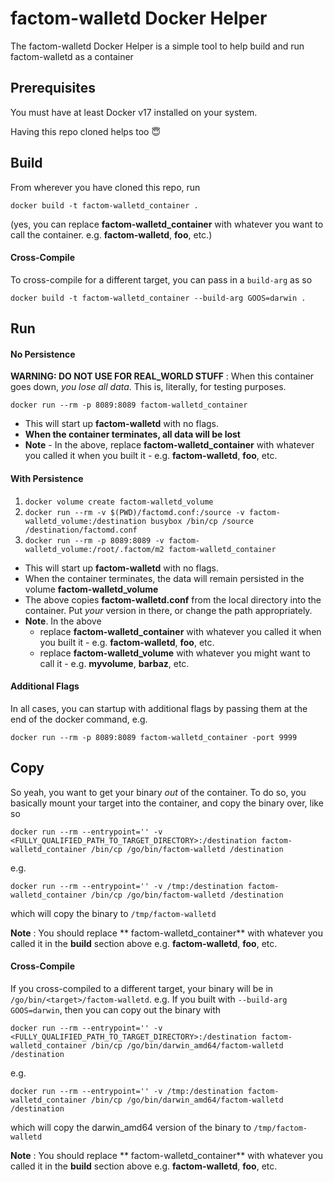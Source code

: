 # factom-walletd Docker Helper

The factom-walletd Docker Helper is a simple tool to help build and run factom-walletd as a container

## Prerequisites

You must have at least Docker v17 installed on your system.

Having this repo cloned helps too 😇

## Build
From wherever you have cloned this repo, run

`docker build -t factom-walletd_container .`

(yes, you can replace **factom-walletd_container** with whatever you want to call the container.  e.g. **factom-walletd**, **foo**, etc.)

#### Cross-Compile
To cross-compile for a different target, you can pass in a `build-arg` as so

`docker build -t factom-walletd_container --build-arg GOOS=darwin .`

## Run
#### No Persistence
**WARNING: DO NOT USE FOR REAL_WORLD STUFF** : When this container goes down, *you lose all data*. This is, literally, for testing purposes.

`docker run --rm -p 8089:8089 factom-walletd_container`
  
* This will start up **factom-walletd** with no flags.
* **When the container terminates, all data will be lost**
* **Note** - In the above, replace **factom-walletd_container** with whatever you called it when you built it - e.g. **factom-walletd**, **foo**, etc.

#### With Persistence
1. `docker volume create factom-walletd_volume`
2. `docker run --rm -v $(PWD)/factomd.conf:/source -v factom-walletd_volume:/destination busybox /bin/cp /source /destination/factomd.conf`
3. `docker run --rm -p 8089:8089 -v factom-walletd_volume:/root/.factom/m2 factom-walletd_container`

* This will start up **factom-walletd** with no flags.
* When the container terminates, the data will remain persisted in the volume **factom-walletd_volume**
* The above copies **factom-walletd.conf** from the local directory into the container. Put _your_ version in there, or change the path appropriately.
* **Note**.  In the above
   * replace **factom-walletd_container** with whatever you called it when you built it - e.g. **factom-walletd**, **foo**, etc.
   * replace **factom-walletd_volume** with whatever you might want to call it - e.g. **myvolume**, **barbaz**, etc.

#### Additional Flags
In all cases, you can startup with additional flags by passing them at the end of the docker command, e.g.

`docker run --rm -p 8089:8089 factom-walletd_container -port 9999`


## Copy
So yeah, you want to get your binary _out_ of the container. To do so, you basically mount your target into the container, and copy the binary over, like so


`docker run --rm --entrypoint='' -v <FULLY_QUALIFIED_PATH_TO_TARGET_DIRECTORY>:/destination factom-walletd_container /bin/cp /go/bin/factom-walletd /destination`

e.g.

`docker run --rm --entrypoint='' -v /tmp:/destination factom-walletd_container /bin/cp /go/bin/factom-walletd /destination`

which will copy the binary to `/tmp/factom-walletd`

**Note** : You should replace ** factom-walletd_container** with whatever you called it in the **build** section above  e.g. **factom-walletd**, **foo**, etc.

#### Cross-Compile
If you cross-compiled to a different target, your binary will be in `/go/bin/<target>/factom-walletd`.  e.g. If you built with `--build-arg GOOS=darwin`, then you can copy out the binary with

`docker run --rm --entrypoint='' -v <FULLY_QUALIFIED_PATH_TO_TARGET_DIRECTORY>:/destination factom-walletd_container /bin/cp /go/bin/darwin_amd64/factom-walletd /destination`

e.g.

`docker run --rm --entrypoint='' -v /tmp:/destination factom-walletd_container /bin/cp /go/bin/darwin_amd64/factom-walletd /destination` 

which will copy the darwin_amd64 version of the binary to `/tmp/factom-walletd`

**Note** : You should replace ** factom-walletd_container** with whatever you called it in the **build** section above  e.g. **factom-walletd**, **foo**, etc.
